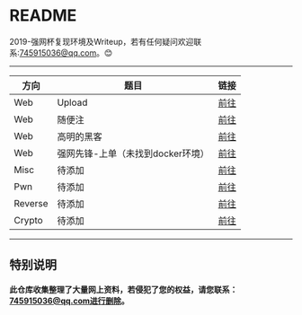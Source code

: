 README
======================
2019-强网杯复现环境及Writeup，若有任何疑问欢迎联系:745915036@qq.com。:blush:

****

|方向|题目|链接|
|---|---|:---:|
|Web|Upload|[前往](https://github.com/CTFTraining/qwb_2019_upload)|
|Web|随便注|[前往](https://github.com/CTFTraining/qwb_2019_supersqli)|
|Web|高明的黑客|[前往](https://github.com/CTFTraining/qwb_2019_smarthacker)|
|Web|强网先锋-上单（未找到docker环境）|[前往]()|
|Misc|待添加|[前往](/Pwn/)|
|Pwn|待添加|[前往](/Pwn/)|
|Reverse|待添加|[前往](/Reverse/)|
|Crypto|待添加|[前往](/Crypto/)|

****
## 特别说明
#### 此仓库收集整理了大量网上资料，若侵犯了您的权益，请您联系：745915036@qq.com进行删除。
